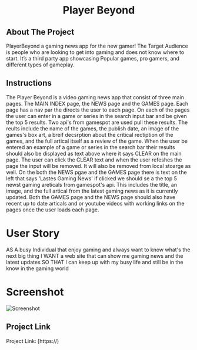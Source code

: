 <!-- PROJECT SHIELDS -->
<!--
*** I'm using markdown "reference style" links for readability.
*** Reference links are enclosed in brackets [ ] instead of parentheses ( ).
*** See the bottom of this document for the declaration of the reference variables
*** for contributors-url, forks-url, etc. This is an optional, concise syntax you may use.
*** https://www.markdownguide.org/basic-syntax/#reference-style-links
-->

<h1 align="center">Player Beyond</h1>


<!-- ABOUT THE PROJECT -->
## About The Project
PlayerBeyond a gaming news app for the new gamer!  The Target Audience is people who are looking to get into gaming and does not know where to start. It’s a third party app showcasing Popular games, pro gamers, and different types of gameplay. 

## Instructions
The Player Beyond is a video gaming news app that consist of three main pages. The MAIN INDEX page, the NEWS page and the GAMES page. Each page has a nav par the directs the user to each page. On each of the pages the user can enter in a game or series in the search input bar and be given the top 5 results. Two api's from gamespot are used pull these results. The reults include the name of the games, the publish date, an image of the games's box art, a breif decsrption about the critical rectiption of the games, and the full artical itself as a review of the game. When the user be entered an example of a game or series in the search bar their results should also be displayed as text above where it says CLEAR on the main page. The user can click the CLEAR text and when the user refeshes the page the input will be removed. It will also be removed from local stoarge as well. 
On the both the NEWS pgae and the GAMES page there is text on the left that says 'Lastes Gaming News' if clicked we should se a the top 5 newst gaming areticals from gamespot's api. This includes the title, an image, and the full artical from the latest gaming news as it is currently updated. Both the GAMES page and the NEWS page should also have recent up to date articals and or youtube videos with working links on the pages once the user loads each page. 

# User Story
AS A busy Individual that enjoy gaming and always want to know what's the next big thing
I WANT a web site that can show me gaming news and the latest updates
SO THAT I can keep up with my busy life and still be in the know in the gaming world
<!-- ![Screenshot](https://user-images.githubusercontent.com/65379991/93036807-e6c70880-f60e-11ea-933f-d545608d831c.png "Screenshot") -->


# Screenshot 
![Screenshot](https://user-images.githubusercontent.com/65379991/93390717-258dd600-f83c-11ea-9ed6-38ae9c2406c9.png "Screenshot")


<!-- LICENSE -->
## Project Link


Project Link: [https://)


<!-- ACKNOWLEDGEMENTS
## Acknowledgements
* [GitHub Emoji Cheat Sheet](https://www.webpagefx.com/tools/emoji-cheat-sheet)
* [Img Shields](https://shields.io)
* [Choose an Open Source License](https://choosealicense.com)
* [GitHub Pages](https://pages.github.com)
* [Animate.css](https://daneden.github.io/animate.css)
* [Loaders.css](https://connoratherton.com/loaders)
* [Slick Carousel](https://kenwheeler.github.io/slick)
* [Smooth Scroll](https://github.com/cferdinandi/smooth-scroll)
* [Sticky Kit](http://leafo.net/sticky-kit)
* [JVectorMap](http://jvectormap.com)
* [Font Awesome](https://fontawesome.com) -->
